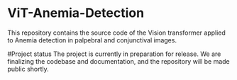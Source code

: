 # ViT-Anemia-Detection
This repository contains the source code of the Vision transformer applied to Anemia detection in palpebral and conjunctival images.

#Project status
The project is currently in preparation for release. We are finalizing the codebase and documentation, and the repository will be made public shortly.
